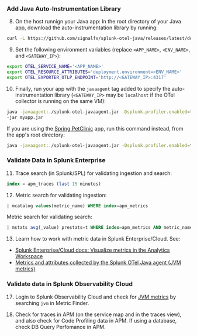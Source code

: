 ### Add Java Auto-Instrumentation Library
8. On the host runnign your Java app: In the root directory of your Java app, download the auto-instrumentation library by running:
```bash
curl -L https://github.com/signalfx/splunk-otel-java/releases/latest/download/splunk-otel-javaagent.jar -o splunk-otel-javaagent.jar
```
9. Set the following environment variables (replace `<APP_NAME>`, `<ENV_NAME>`, and `<GATEWAY_IP>`):
```bash
export OTEL_SERVICE_NAME='<APP_NAME>'
export OTEL_RESOURCE_ATTRIBUTES='deployment.environment=<ENV_NAME>'
export OTEL_EXPORTER_OTLP_ENDPOINT='http://<GATEWAY_IP>:4317'
```

10. Finally, run your app with the `javaagent` tag added to specify the auto-instrumentation library (`<GATEWAY_IP>` may be `localhost` if the OTel collector is running on the same VM):
```bash
java -javaagent:./splunk-otel-javaagent.jar -Dsplunk.profiler.enabled=true -Dsplunk.metrics.enabled=true -Dsplunk.metrics.endpoint='http://<GATEWAY_IP>:9943' \
-jar myapp.jar
```
If you are using the [Spring PetClinic](https://github.com/spring-projects/spring-petclinic) app, run this command instead, from the app's root directory:
```bash
java -javaagent:./splunk-otel-javaagent.jar -Dsplunk.profiler.enabled=true -Dsplunk.metrics.enabled=true -Dsplunk.metrics.endpoint='http://<GATEWAY_IP>:9943' -jar target/spring-petclinic-*-SNAPSHOT.jar
```

### Validate Data in Splunk Enterprise
11. Trace search (in Splunk/SPL) for validating ingestion and search:
```sql
index = apm_traces (last 15 minutes)
```
12. Metric search for validating ingestion:
```sql
| mcatalog values(metric_name) WHERE index=apm_metrics
```
Metric search for validating search:
```sql
| mstats avg(_value) prestats=t WHERE index=apm_metrics AND metric_name="runtime.jvm.memory.*" span=1m by metric_name | timechart avg(_value) as "Avg" span=1m by metric_name
```

13. Learn how to work with metric data in Splunk Enterprise/Cloud. See:

- [Splunk Enterprise/Cloud docs: Visualize metrics in the Analytics Workspace](https://docs.splunk.com/Documentation/Splunk/8.2.6/Metrics/Visualize)
- [Metrics and attributes collected by the Splunk OTel Java agent (JVM metrics)](https://docs.splunk.com/Observability/gdi/get-data-in/application/java/configuration/java-otel-metrics-attributes.html#jvm-metrics)


### Validate data in Splunk Observability Cloud
17. Login to Splunk Observability Cloud and check for [JVM metrics](https://docs.splunk.com/Observability/gdi/get-data-in/application/java/configuration/java-otel-metrics-attributes.html#jvm-metrics) by searching `jvm` in Metric Finder. 

18. Check for traces in APM (on the service map and in the traces view), and also check for Code Profiling data in APM. If using a database, check DB Query Perfomance in APM.